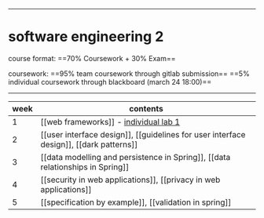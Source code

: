 ***
# software engineering 2

course format:
==70% Coursework + 30% Exam==

coursework:
==95% team coursework through gitlab submission==
==5% individual coursework through blackboard (march 24 18:00)==


***
| week | contents                                                                                                                                                         |
| ---- | ---------------------------------------------------------------------------------------------------------------------------------------------------------------- |
| 1    | [[web frameworks]]    - [individual lab 1](https://online.manchester.ac.uk/webapps/blackboard/content/listContent.jsp?course_id=_72771_1&content_id=_13877076_1) |
| 2    | [[user interface design]], [[guidelines for user interface design]], [[dark patterns]]                                                                           |
| 3    | [[data modelling and persistence in Spring]], [[data relationships in Spring]]                                                                                   |
| 4    | [[security in web applications]], [[privacy in web applications]]                                                                                                |
| 5    | [[specification by example]], [[validation in spring]]                                                                                                                                                                 |

